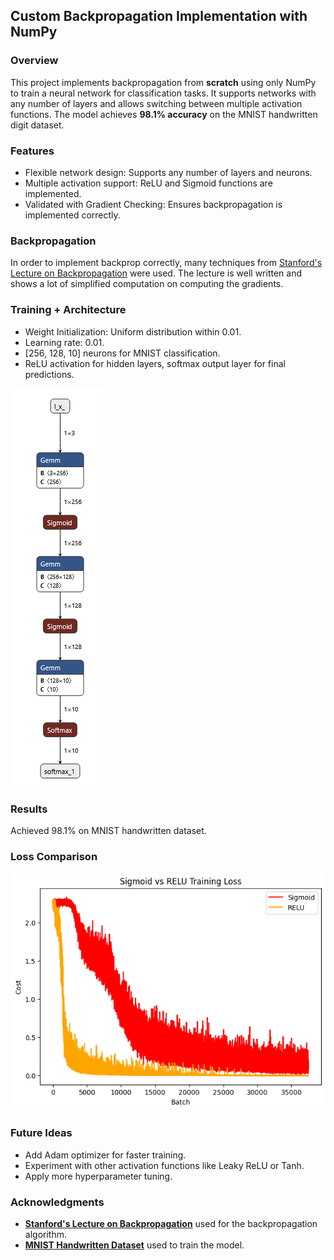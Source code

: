 ## Custom Backpropagation Implementation with NumPy

### Overview

This project implements backpropagation from **scratch** using only NumPy to train a neural network for classification tasks. It supports networks with any number of layers and allows switching between multiple activation functions. The model achieves **98.1% accuracy** on the MNIST handwritten digit dataset.

### Features

-   Flexible network design: Supports any number of layers and neurons.
-   Multiple activation support: ReLU and Sigmoid functions are implemented.
-   Validated with Gradient Checking: Ensures backpropagation is implemented correctly.

### Backpropagation

In order to implement backprop correctly, many techniques from [Stanford's Lecture on Backpropagation](https://cs231n.stanford.edu/slides/2019/cs231n_2019_lecture04.pdf) were used. The lecture is well written and shows a lot of simplified computation on computing the gradients.

### Training + Architecture

-   Weight Initialization: Uniform distribution within 0.01.
-   Learning rate: 0.01.
-   \[256, 128, 10\] neurons for MNIST classification.
-   ReLU activation for hidden layers, softmax output layer for final predictions.

![Feedforward Architecture](feedforward_network\images\feedforward_net.png)

### Results

Achieved 98.1% on MNIST handwritten dataset.

### Loss Comparison

![Loss Curves](images/relu_sigmoid_loss.png)

### Future Ideas

-   Add Adam optimizer for faster training.
-   Experiment with other activation functions like Leaky ReLU or Tanh.
-   Apply more hyperparameter tuning.

### Acknowledgments

-   [**Stanford's Lecture on Backpropagation**](https://cs231n.stanford.edu/slides/2019/cs231n_2019_lecture04.pdf) used for the backpropagation algorithm.
-   [**MNIST Handwritten Dataset**](https://en.wikipedia.org/wiki/MNIST_database) used to train the model.
